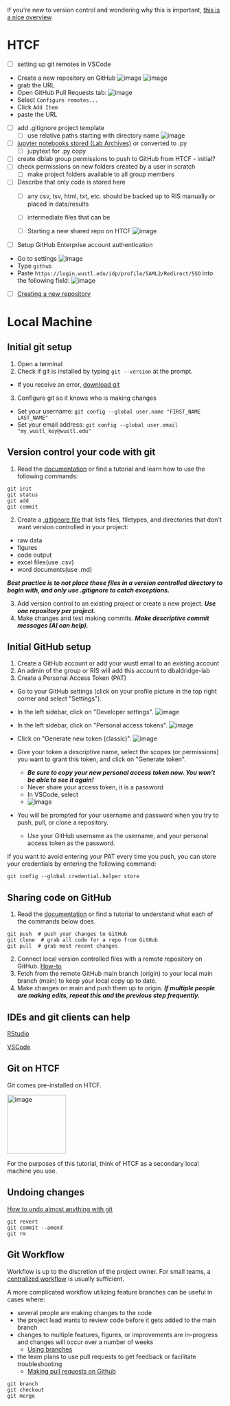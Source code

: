 If you're new to version control and wondering why this is important, 
[this is a nice overview](https://journals.plos.org/ploscompbiol/article?id=10.1371/journal.pcbi.1004668).

# HTCF
 - [ ] setting up git remotes in VSCode
- Create a new repository on GitHub
![image](https://github.com/user-attachments/assets/c3717bd2-1ce8-45de-a099-bfb4065bbabe)
![image](https://github.com/user-attachments/assets/8bbb2eee-5611-4ed8-9906-36196552882a)
- grab the URL
- Open GitHub Pull Requests tab:
![image](https://github.com/user-attachments/assets/262dc9c6-3b57-4a54-96ff-239f6165fd35)
- Select `Configure remotes...`
- Click `Add Item`
- paste the URL

 - [ ] add .gitignore project template
   - [ ] use relative paths starting with directory name ![image](https://github.com/user-attachments/assets/5b57769c-b632-47d4-aed1-cc3f228b43c8)

 - [ ] [jupyter notebooks stored (Lab Archives)](https://help.labarchives.com/hc/en-us/articles/11780569021972-Jupyter-Integration) or converted to .py
   - [ ] jupytext for .py copy 
 - [ ] create dblab group permissions to push to GitHub from HTCF - initial?
 - [ ] check permissions on new folders created by a user in scratch
   - [ ] make project folders available to all group members
 - [ ] Describe that only code is stored here
   - [ ] any csv, tsv, html, txt, etc. should be backed up to RIS manually or placed in data/results
   - [ ] intermediate files that can be
      
   - [ ] Starting a new shared repo on HTCF ![image](https://github.com/user-attachments/assets/5d86ef56-9f36-4c9c-b6e7-5fd6184499ed)
 - [ ] Setup GitHub Enterprise account authentication
 - Go to settings ![image](https://github.com/user-attachments/assets/0b1bbd64-baab-4196-8e3b-53c701ff7ec5)
 - Type `github`
 - Paste `https://login.wustl.edu/idp/profile/SAML2/Redirect/SSO` into the following field:
![image](https://github.com/user-attachments/assets/c15803d2-2be8-4180-b5b0-e566c7485d8a)
- [ ] [Creating a new repository](https://docs.ris.wustl.edu/doc/compute/workshops/ris-software-development.html#creating-a-repository)
 


# Local Machine
## Initial git setup
1. Open a terminal
2. Check if git is installed by typing `git --version` at the prompt.
  - If you receive an error, [download git](https://git-scm.com/downloads) 
3. Configure git so it knows who is making changes
  - Set your username: `git config --global user.name "FIRST_NAME LAST_NAME"`
  - Set your email address: `git config --global user.email "my_wustl_key@wustl.edu"`
    
## Version control your code with git

1. Read the [documentation](https://git-scm.com/docs) or find a tutorial and learn how to use the following commands:
```
git init 
git status
git add
git commit
```
2. Create a [.gitignore file](https://docs.github.com/en/get-started/getting-started-with-git/ignoring-files)
that lists files, filetypes, and directories that don't want version controlled in your project:
- raw data
- figures
- code output
- excel files(use .csv)
- word documents(use .md)
  
***Best practice is to not place those files in a version controlled directory to begin with,
and only use .gitignore to catch exceptions.***

3. Add version control to an existing project or create a new project. ***Use one repository per project.***
4. Make changes and test making commits. ***Make descriptive commit messages (AI can help).***

## Initial GitHub setup
1. Create a GitHub account or add your wustl email to an existing account
2. An admin of the group or RIS will add this account to dbaldridge-lab
3. Create a Personal Access Token (PAT)
  - Go to your GitHub settings (click on your profile picture in the top right corner and select "Settings").
  - In the left sidebar, click on "Developer settings". ![image](https://github.com/dbaldridge-lab/htcf/assets/50468813/c4a32562-6686-4ed2-b8f4-47fe5d233ead)

  - In the left sidebar, click on "Personal access tokens". ![image](https://github.com/dbaldridge-lab/htcf/assets/50468813/1eecf8e5-7d13-4e01-86b7-68353c1b17ec)

  - Click on "Generate new token (classic)". ![image](https://github.com/dbaldridge-lab/htcf/assets/50468813/0f57ad98-b16b-4884-a07c-416c15edae2c)

  - Give your token a descriptive name, select the scopes (or permissions) you want to grant this token, and click on "Generate token".
    - ***Be sure to copy your new personal access token now. You won’t be able to see it again!***
    - Never share your access token, it is a password
    - In VSCode, select 
    - ![image](https://github.com/user-attachments/assets/226d781d-604e-409f-8f36-1d9b0cb55b9d)

  - You will be prompted for your username and password when you try to push, pull, or clone a repository.
    - Use your GitHub username as the username, and your personal access token as the password.

If you want to avoid entering your PAT every time you push, you can store your credentials by entering the following command: 

`git config --global credential.helper store`

## Sharing code on GitHub
1. Read the [documentation](https://git-scm.com/docs) or find a tutorial to understand what each of the commands below does.
```
git push  # push your changes to GitHub
git clone  # grab all code for a repo from GitHub
git pull  # grab most recent changes
```
2. Connect local version controlled files with a remote repository on GitHub.
[How-to](https://docs.github.com/en/get-started/getting-started-with-git/managing-remote-repositories)
3. Fetch from the remote GitHub main branch (origin) to your local main branch (main) to keep your local copy up to date.
4. Make changes on main and push them up to origin. ***If multiple people are making edits, repeat this and the previous step frequently.***

## IDEs and git clients can help
[RStudio](https://happygitwithr.com/usage-intro)

[VSCode](https://code.visualstudio.com/docs/sourcecontrol/intro-to-git#_open-a-git-repository)

## Git on HTCF
Git comes pre-installed on HTCF.

<img width="137" alt="image" src="https://github.com/dbaldridge-lab/htcf/assets/50468813/969da79e-01e9-4c68-a9aa-29397c1e4c97">

For the purposes of this tutorial, think of HTCF as a secondary local machine you use.

## Undoing changes
[How to undo almost anything with git](https://github.blog/2015-06-08-how-to-undo-almost-anything-with-git/)
```
git revert
git commit --amend
git rm
```

## Git Workflow
Workflow is up to the discretion of the project owner. For small teams, a [centralized workflow](https://anything-git.readthedocs.io/en/latest/git_workflow.html) is usually sufficient. 

A more complicated workflow utilizing feature branches can be useful in cases where:
- several people are making changes to the code
- the project lead wants to review code before it gets added to the main branch
- changes to multiple features, figures, or improvements are in-progress and changes will occur over a number of weeks
  - [Using branches](https://www.atlassian.com/git/tutorials/using-branches)
- the team plans to use pull requests to get feedback or facilitate troubleshooting
  - [Making pull requests on Github](https://docs.github.com/en/get-started/start-your-journey/hello-world)
  
```
git branch
git checkout
git merge
```
